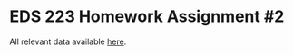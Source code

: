 # EDS 223 Homework Assignment #2

All relevant data available [here](https://drive.google.com/file/d/14CauXFZkVh_6z2Euq0m1Sq1kHQ31fiMk/view?usp=drive_link).
